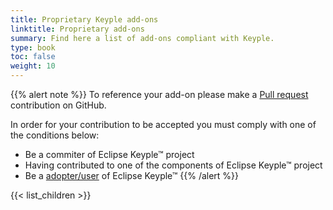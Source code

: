 ```yaml
---
title: Proprietary Keyple add-ons
linktitle: Proprietary add-ons
summary: Find here a list of add-ons compliant with Keyple.
type: book
toc: false
weight: 10
---
```


{{% alert note %}}
To reference your add-on please make a [Pull request](https://github.com/eclipse/keyple-website/pulls) contribution on GitHub.

In order for your contribution to be accepted you must comply with one of the conditions below:

- Be a commiter of Eclipse Keyple™ project
- Having contributed to one of the components of Eclipse Keyple™ project
- Be a [adopter/user](https://iot.eclipse.org/adopters/) of Eclipse Keyple™
{{% /alert %}}

{{< list_children >}}

